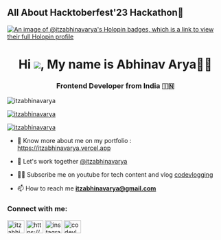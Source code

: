 <h2>All About Hacktoberfest'23 Hackathon🎯</h2>

[![An image of @itzabhinavarya's Holopin badges, which is a link to view their full Holopin profile](https://holopin.me/itzabhinavarya)](https://holopin.io/@itzabhinavarya)

<h1 align="center">Hi <img src="https://user-images.githubusercontent.com/18350557/176309783-0785949b-9127-417c-8b55-ab5a4333674e.gif"/>, My name is Abhinav Arya👨‍💻</h1>
<h3 align="center">Frontend Developer from India 🇮🇳</h3>

<p align="left"> <img src="https://komarev.com/ghpvc/?username=itzabhinavarya&label=Profile%20views&color=0e75b6&style=flat" alt="itzabhinavarya" /> </p>

<p align="left"> <a href="https://github.com/ryo-ma/github-profile-trophy"><img src="https://github-profile-trophy.vercel.app/?username=itzabhinavarya" alt="itzabhinavarya" /></a> </p>

<p align="left"> <a href="https://twitter.com/itzabhinavarya" target="blank"><img src="https://img.shields.io/twitter/follow/itzabhinavarya?logo=twitter&style=for-the-badge" alt="itzabhinavarya" /></a> </p>

- 🌱 Know more about me on my portfolio : https://itzabhinavarya.vercel.app

- 🤝 Let's work together [@itzabhinavarya](https://www.linkedin.com/in/abhinav-kumar-arya-7790261ba/)

- 👨‍💻 Subscribe me on youtube for tech content and vlog [codevlogging](codevlogging)

- 📫 How to reach me **itzabhinavarya@gmail.com**

<h3 align="left">Connect with me:</h3>
<p align="left">
<a href="https://twitter.com/itzabhinavarya" target="blank"><img align="center" src="https://raw.githubusercontent.com/rahuldkjain/github-profile-readme-generator/master/src/images/icons/Social/twitter.svg" alt="itzabhinavarya" height="30" width="40" /></a>
<a href="https://linkedin.com/in/abhinav-kumar-arya-7790261ba" target="blank"><img align="center" src="https://raw.githubusercontent.com/rahuldkjain/github-profile-readme-generator/master/src/images/icons/Social/linked-in-alt.svg" alt="https://www.linkedin.com/in/abhinav-kumar-arya-7790261ba" height="30" width="40" /></a>
<a href="https://instagram.com/itzabhinavarya" target="blank"><img align="center" src="https://raw.githubusercontent.com/rahuldkjain/github-profile-readme-generator/master/src/images/icons/Social/instagram.svg" alt="instagram.com/itzabhinavarya" height="30" width="40" /></a>
<a href="https://www.youtube.com/@codevlogging" target="blank"><img align="center" src="https://raw.githubusercontent.com/rahuldkjain/github-profile-readme-generator/master/src/images/icons/Social/youtube.svg" alt="codevlogging" height="30" width="40" /></a>
</p>
